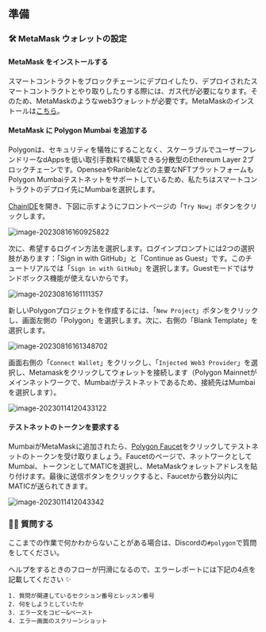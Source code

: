 ## 準備

### 🛠 MetaMask ウォレットの設定

#### MetaMask をインストールする

スマートコントラクトをブロックチェーンにデプロイしたり、デプロイされたスマートコントラクトとやり取りしたりする際には、ガス代が必要になります。そのため、MetaMaskのようなweb3ウォレットが必要です。MetaMaskのインストールは[こちら](https://metamask.io/)。

#### MetaMask に Polygon Mumbai を追加する

Polygonは、セキュリティを犠牲にすることなく、スケーラブルでユーザーフレンドリーなdAppsを低い取引手数料で構築できる分散型のEthereum Layer 2ブロックチェーンです。OpenseaやRaribleなどの主要なNFTプラットフォームもPolygon Mumbaiテストネットをサポートしているため、私たちはスマートコントラクトのデプロイ先にMumbaiを選択します。

[ChainIDE](https://chainide.com/)を開き、下図に示すようにフロントページの「`Try Now`」ボタンをクリックします。

![image-20230816160925822](/images/Polygon-Whitelist-NFT/section-0/0_2_1.png)

次に、希望するログイン方法を選択します。ログインプロンプトには2つの選択肢があります：「Sign in with GitHub」と「Continue as Guest」です。このチュートリアルでは「`Sign in with GitHub`」を選択します。Guestモードではサンドボックス機能が使えないからです。

![image-20230816161111357](/images/Polygon-Whitelist-NFT/section-0/0_2_2.png)

新しいPolygonプロジェクトを作成するには、「`New Project`」ボタンをクリックし、画面左側の「Polygon」を選択します。次に、右側の「Blank Template」を選択します。

![image-20230816161348702](/images/Polygon-Whitelist-NFT/section-0/0_2_3.png)

画面右側の「`Connect Wallet`」をクリックし、「`Injected Web3 Provider`」を選択し、Metamaskをクリックしてウォレットを接続します（Polygon Mainnetがメインネットワークで、Mumbaiがテストネットであるため、接続先はMumbaiを選択します）。

![image-20230114120433122](/images/Polygon-Whitelist-NFT/section-0/0_2_4.png)

#### テストネットのトークンを要求する

MumbaiがMetaMaskに追加されたら、[Polygon Faucet](https://faucet.polygon.technology/)をクリックしてテストネットのトークンを受け取りましょう。Faucetのページで、ネットワークとしてMumbai、トークンとしてMATICを選択し、MetaMaskウォレットアドレスを貼り付けます。最後に送信ボタンをクリックすると、Faucetから数分以内にMATICが送られてきます。

![image-2023011412043342](/images/Polygon-Whitelist-NFT/section-0/0_2_5.png)

### 🙋‍♂️ 質問する

ここまでの作業で何かわからないことがある場合は、Discordの`#polygon`で質問をしてください。

ヘルプをするときのフローが円滑になるので、エラーレポートには下記の4点を記載してください ✨

```
1. 質問が関連しているセクション番号とレッスン番号
2. 何をしようとしていたか
3. エラー文をコピー&ペースト
4. エラー画面のスクリーンショット
```
